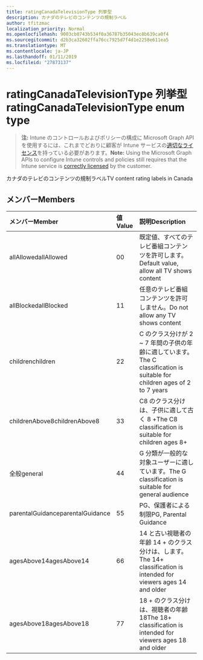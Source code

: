 ```yaml
---
title: ratingCanadaTelevisionType 列挙型
description: カナダのテレビのコンテンツの規制ラベル
author: tfitzmac
localization_priority: Normal
ms.openlocfilehash: 9003cb0743b534f0a36787b35043ec8b639ca0f4
ms.sourcegitcommit: d2b3ca32602ffa76cc7925d7f4d1e2258e611ea5
ms.translationtype: MT
ms.contentlocale: ja-JP
ms.lasthandoff: 01/11/2019
ms.locfileid: "27873137"
---
```

# <a name="ratingcanadatelevisiontype-enum-type"></a><span data-ttu-id="15440-103">ratingCanadaTelevisionType 列挙型</span><span class="sxs-lookup"><span data-stu-id="15440-103">ratingCanadaTelevisionType enum type</span></span>

> <span data-ttu-id="15440-104">**注:** Intune のコントロールおよびポリシーの構成に Microsoft Graph API を使用するには、これまでどおりに顧客が Intune サービスの[適切なライセンス](https://go.microsoft.com/fwlink/?linkid=839381)を持っている必要があります。</span><span class="sxs-lookup"><span data-stu-id="15440-104">**Note:** Using the Microsoft Graph APIs to configure Intune controls and policies still requires that the Intune service is [correctly licensed](https://go.microsoft.com/fwlink/?linkid=839381) by the customer.</span></span>

<span data-ttu-id="15440-105">カナダのテレビのコンテンツの規制ラベル</span><span class="sxs-lookup"><span data-stu-id="15440-105">TV content rating labels in Canada</span></span>
## <a name="members"></a><span data-ttu-id="15440-106">メンバー</span><span class="sxs-lookup"><span data-stu-id="15440-106">Members</span></span>
|<span data-ttu-id="15440-107">メンバー</span><span class="sxs-lookup"><span data-stu-id="15440-107">Member</span></span>|<span data-ttu-id="15440-108">値</span><span class="sxs-lookup"><span data-stu-id="15440-108">Value</span></span>|<span data-ttu-id="15440-109">説明</span><span class="sxs-lookup"><span data-stu-id="15440-109">Description</span></span>|
|:---|:---|:---|
|<span data-ttu-id="15440-110">allAllowed</span><span class="sxs-lookup"><span data-stu-id="15440-110">allAllowed</span></span>|<span data-ttu-id="15440-111">0</span><span class="sxs-lookup"><span data-stu-id="15440-111">0</span></span>|<span data-ttu-id="15440-112">既定値、すべてのテレビ番組コンテンツを許可します。</span><span class="sxs-lookup"><span data-stu-id="15440-112">Default value, allow all TV shows content</span></span>|
|<span data-ttu-id="15440-113">allBlocked</span><span class="sxs-lookup"><span data-stu-id="15440-113">allBlocked</span></span>|<span data-ttu-id="15440-114">1</span><span class="sxs-lookup"><span data-stu-id="15440-114">1</span></span>|<span data-ttu-id="15440-115">任意のテレビ番組コンテンツを許可しません。</span><span class="sxs-lookup"><span data-stu-id="15440-115">Do not allow any TV shows content</span></span>|
|<span data-ttu-id="15440-116">children</span><span class="sxs-lookup"><span data-stu-id="15440-116">children</span></span>|<span data-ttu-id="15440-117">2</span><span class="sxs-lookup"><span data-stu-id="15440-117">2</span></span>|<span data-ttu-id="15440-118">C のクラス分けが 2 ~ 7 年間の子供の年齢に適しています。</span><span class="sxs-lookup"><span data-stu-id="15440-118">The C classification is suitable for children ages of 2 to 7 years</span></span>|
|<span data-ttu-id="15440-119">childrenAbove8</span><span class="sxs-lookup"><span data-stu-id="15440-119">childrenAbove8</span></span>|<span data-ttu-id="15440-120">3</span><span class="sxs-lookup"><span data-stu-id="15440-120">3</span></span>|<span data-ttu-id="15440-121">C8 のクラス分けは、子供に適して古く 8 +</span><span class="sxs-lookup"><span data-stu-id="15440-121">The C8 classification is suitable for children ages 8+</span></span>|
|<span data-ttu-id="15440-122">全般</span><span class="sxs-lookup"><span data-stu-id="15440-122">general</span></span>|<span data-ttu-id="15440-123">4</span><span class="sxs-lookup"><span data-stu-id="15440-123">4</span></span>|<span data-ttu-id="15440-124">G 分類が一般的な対象ユーザーに適しています。</span><span class="sxs-lookup"><span data-stu-id="15440-124">The G classification is suitable for general audience</span></span>|
|<span data-ttu-id="15440-125">parentalGuidance</span><span class="sxs-lookup"><span data-stu-id="15440-125">parentalGuidance</span></span>|<span data-ttu-id="15440-126">5</span><span class="sxs-lookup"><span data-stu-id="15440-126">5</span></span>|<span data-ttu-id="15440-127">PG、保護者による制限</span><span class="sxs-lookup"><span data-stu-id="15440-127">PG, Parental Guidance</span></span>|
|<span data-ttu-id="15440-128">agesAbove14</span><span class="sxs-lookup"><span data-stu-id="15440-128">agesAbove14</span></span>|<span data-ttu-id="15440-129">6</span><span class="sxs-lookup"><span data-stu-id="15440-129">6</span></span>|<span data-ttu-id="15440-130">14 と古い視聴者の年齢 14 + のクラス分けは、します。</span><span class="sxs-lookup"><span data-stu-id="15440-130">The 14+ classification is intended for viewers ages 14 and older</span></span>|
|<span data-ttu-id="15440-131">agesAbove18</span><span class="sxs-lookup"><span data-stu-id="15440-131">agesAbove18</span></span>|<span data-ttu-id="15440-132">7</span><span class="sxs-lookup"><span data-stu-id="15440-132">7</span></span>|<span data-ttu-id="15440-133">18 + のクラス分けは、視聴者の年齢 18</span><span class="sxs-lookup"><span data-stu-id="15440-133">The 18+ classification is intended for viewers ages 18 and older</span></span>|



